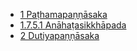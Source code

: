* [1 Paṭhamapaṇṇāsaka](17A9/1.md)
* [1.7.5.1 Anāhaṭasikkhāpada](2V/1/1.7/1.7.5/1.7.5.1.md)
* [2 Dutiyapaṇṇāsaka](17A9/2.md)
